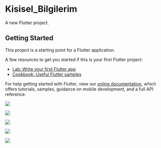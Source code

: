 
# Kisisel_Bilgilerim

A new Flutter project.

## Getting Started

This project is a starting point for a Flutter application.

A few resources to get you started if this is your first Flutter project:

- [Lab: Write your first Flutter app](https://flutter.dev/docs/get-started/codelab)
- [Cookbook: Useful Flutter samples](https://flutter.dev/docs/cookbook)

For help getting started with Flutter, view our
[online documentation](https://flutter.dev/docs), which offers tutorials,
samples, guidance on mobile development, and a full API reference.

![](https://github.com/beyzabuyuk/Kisisel-Bilgilerim/blob/master/Ekran%20G%C3%B6r%C3%BCnt%C3%BCleri/Screenshot_1613319824.png?raw=true)

![](https://github.com/beyzabuyuk/Kisisel-Bilgilerim/blob/master/Ekran%20G%C3%B6r%C3%BCnt%C3%BCleri/Screenshot_1613320194.png?raw=true)

![](https://github.com/beyzabuyuk/Kisisel-Bilgilerim/blob/master/Ekran%20G%C3%B6r%C3%BCnt%C3%BCleri/Screenshot_1613320327.png?raw=true)

![](https://github.com/beyzabuyuk/Kisisel-Bilgilerim/blob/master/Ekran%20G%C3%B6r%C3%BCnt%C3%BCleri/Screenshot_1613320346.png?raw=true)

![](https://github.com/beyzabuyuk/Kisisel-Bilgilerim/blob/master/Ekran%20G%C3%B6r%C3%BCnt%C3%BCleri/Screenshot_1613320331.png?raw=true)
